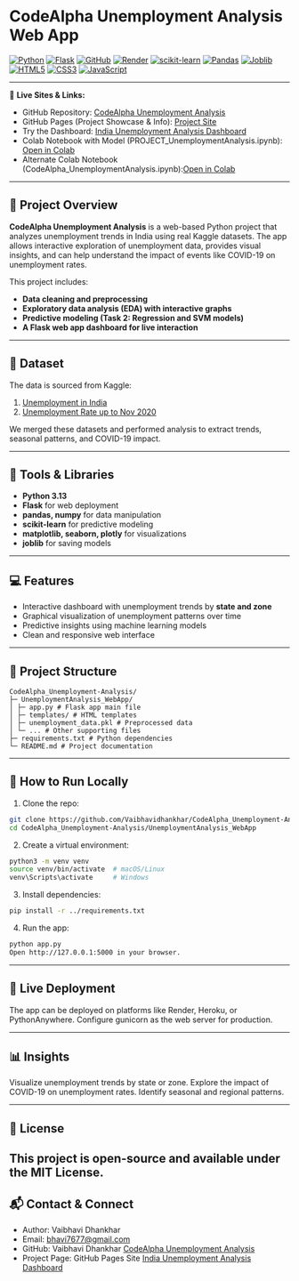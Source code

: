 # CodeAlpha Unemployment Analysis Web App

[![Python](https://img.shields.io/badge/Python-3.13-blue?logo=python)](https://www.python.org/)
[![Flask](https://img.shields.io/badge/Flask-2.3.2-orange?logo=flask)](https://flask.palletsprojects.com/)
[![GitHub](https://img.shields.io/badge/GitHub-Repository-black?logo=github)](https://github.com/Vaibhavidhankhar/CodeAlpha_Unemployment-Analysis.git)
[![Render](https://img.shields.io/badge/Render-Live%20App-brightgreen?logo=render)](https://your-render-link-here)
[![scikit-learn](https://img.shields.io/badge/scikit--learn-1.3.0-lightgrey?logo=scikit-learn)](https://scikit-learn.org/)
[![Pandas](https://img.shields.io/badge/Pandas-2.1.1-lightblue?logo=pandas)](https://pandas.pydata.org/)
[![Joblib](https://img.shields.io/badge/Joblib-1.3.2-blueviolet)](https://joblib.readthedocs.io/)
[![HTML5](https://img.shields.io/badge/HTML5-orange?logo=html5)](https://developer.mozilla.org/en-US/docs/Web/HTML)
[![CSS3](https://img.shields.io/badge/CSS3-blue?logo=css3)](https://developer.mozilla.org/en-US/docs/Web/CSS)
[![JavaScript](https://img.shields.io/badge/JavaScript-yellow?logo=javascript)](https://developer.mozilla.org/en-US/docs/Web/JavaScript)

---

🔗 **Live Sites & Links:**  
- GitHub Repository: [CodeAlpha Unemployment Analysis](https://github.com/Vaibhavidhankhar/CodeAlpha_Unemployment-Analysis.git)  
- GitHub Pages (Project Showcase & Info): [Project Site](https://vaibhavidhankhar.github.io/CodeAlpha_Unemployment-Analysis/)  
- Try the Dashboard: [India Unemployment Analysis Dashboard]([https://the-iris-oracle.onrender.com](https://india-unemployment-analysis-dashboard.onrender.com))
- Colab Notebook with Model (PROJECT_UnemploymentAnalysis.ipynb): [Open in Colab](PROJECT_UnemploymentAnalysis.ipynb)  
- Alternate Colab Notebook (CodeAlpha_UnemploymentAnalysis.ipynb):[Open in Colab](CodeAlpha_UnemploymentAnalysis.ipynb)


---


## 🚀 Project Overview

**CodeAlpha Unemployment Analysis** is a web-based Python project that analyzes unemployment trends in India using real Kaggle datasets. The app allows interactive exploration of unemployment data, provides visual insights, and can help understand the impact of events like COVID-19 on unemployment rates.

This project includes:
- **Data cleaning and preprocessing**
- **Exploratory data analysis (EDA) with interactive graphs**
- **Predictive modeling (Task 2: Regression and SVM models)**
- **A Flask web app dashboard for live interaction**

---

## 📂 Dataset

The data is sourced from Kaggle:

1. [Unemployment in India](https://www.kaggle.com/datasets/gokulrajkmv/unemployment-in-india?select=Unemployment+in+India.csv)  
2. [Unemployment Rate up to Nov 2020](https://www.kaggle.com/datasets/gokulrajkmv/unemployment-in-india?select=Unemployment_Rate_upto_11_2020.csv)  

We merged these datasets and performed analysis to extract trends, seasonal patterns, and COVID-19 impact.

---

## 🧰 Tools & Libraries

- **Python 3.13**
- **Flask** for web deployment
- **pandas, numpy** for data manipulation
- **scikit-learn** for predictive modeling
- **matplotlib, seaborn, plotly** for visualizations
- **joblib** for saving models

---

## 💻 Features

- Interactive dashboard with unemployment trends by **state and zone**
- Graphical visualization of unemployment patterns over time
- Predictive insights using machine learning models
- Clean and responsive web interface

---

## 📁 Project Structure

```
CodeAlpha_Unemployment-Analysis/
├─ UnemploymentAnalysis_WebApp/
│ ├─ app.py # Flask app main file
│ ├─ templates/ # HTML templates
│ ├─ unemployment_data.pkl # Preprocessed data
│ └─ ... # Other supporting files
├─ requirements.txt # Python dependencies
└─ README.md # Project documentation
```

---

## 🚀 How to Run Locally

1. Clone the repo:

```bash
git clone https://github.com/Vaibhavidhankhar/CodeAlpha_Unemployment-Analysis.git
cd CodeAlpha_Unemployment-Analysis/UnemploymentAnalysis_WebApp
```

2. Create a virtual environment:

```bash
python3 -m venv venv
source venv/bin/activate  # macOS/Linux
venv\Scripts\activate     # Windows
```

3. Install dependencies:

```bash
pip install -r ../requirements.txt
```

4. Run the app:

```bash
python app.py
Open http://127.0.0.1:5000 in your browser.
```
---

## 🔗 Live Deployment
The app can be deployed on platforms like Render, Heroku, or PythonAnywhere. Configure gunicorn as the web server for production.

---

## 📊 Insights
Visualize unemployment trends by state or zone.
Explore the impact of COVID-19 on unemployment rates.
Identify seasonal and regional patterns.

---

## 📜 License
This project is open-source and available under the MIT License.
---

## 📬 Contact & Connect
- Author: Vaibhavi Dhankhar
- Email: bhavi7677@gmail.com
- GitHub: Vaibhavi Dhankhar [CodeAlpha Unemployment Analysis](https://github.com/Vaibhavidhankhar/CodeAlpha_Unemployment-Analysis.git)  
- Project Page: GitHub Pages Site [India Unemployment Analysis Dashboard]([https://the-iris-oracle.onrender.com](https://india-unemployment-analysis-dashboard.onrender.com))


